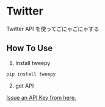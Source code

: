 # Twitter
Twitter API を使ってごにゃごにゃする

## How To Use

1. Install tweepy
```bash
pip install tweepy
```

2. get API

[Issue an API Key from here.](https://developer.twitter.com/en/docs/twitter-api)
